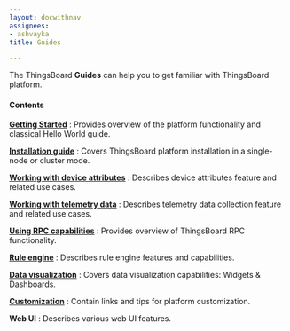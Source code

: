 ```yaml
---
layout: docwithnav
assignees:
- ashvayka
title: Guides

---
```


The ThingsBoard **Guides** can help you to get familiar with ThingsBoard platform.

#### Contents

[**Getting Started**](/docs/getting-started-guides/what-is-thingsboard/)
: Provides overview of the platform functionality and classical Hello World guide.

[**Installation guide**](/docs/user-guide/install/installation-options/)
: Covers ThingsBoard platform installation in a single-node or cluster mode.

[**Working with device attributes**](/docs/user-guide/attributes/)
: Describes device attributes feature and related use cases.

[**Working with telemetry data**](/docs/user-guide/telemetry/)
: Describes telemetry data collection feature and related use cases.

[**Using RPC capabilities**](/docs/user-guide/rpc/)
: Provides overview of ThingsBoard RPC functionality.

[**Rule engine**](/docs/user-guide/rule-engine/)
: Describes rule engine features and capabilities.

[**Data visualization**](/docs/user-guide/visualization/)
: Covers data visualization capabilities: Widgets & Dashboards.

[**Customization**](/docs/user-guide/customization/)
: Contain links and tips for platform customization.

**Web UI**
: Describes various web UI features.  